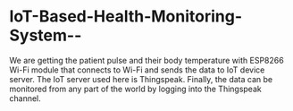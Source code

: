 # IoT-Based-Health-Monitoring-System--
We are getting the patient pulse and their body temperature with ESP8266 Wi-Fi module that connects to Wi-Fi and sends the data to IoT device server. The IoT server used here is Thingspeak. Finally, the data can be monitored from any part of the world by logging into the Thingspeak channel.
